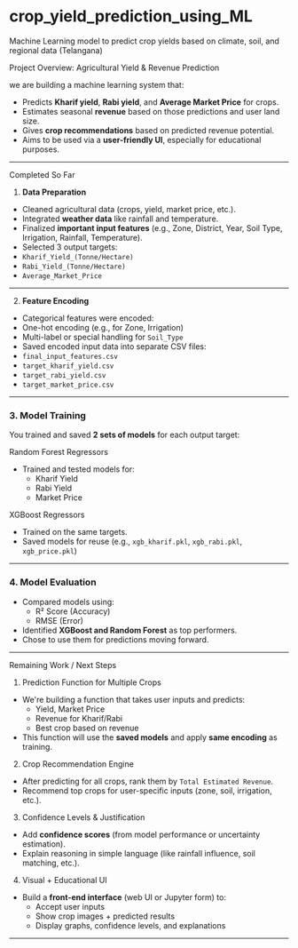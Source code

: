# crop_yield_prediction_using_ML
 Machine Learning model to predict crop yields based on climate, soil, and regional data (Telangana)



Project Overview: Agricultural Yield & Revenue Prediction

we are building a machine learning system that:
- Predicts **Kharif yield**, **Rabi yield**, and **Average Market Price** for crops.
- Estimates seasonal **revenue** based on those predictions and user land size.
- Gives **crop recommendations** based on predicted revenue potential.
- Aims to be used via a **user-friendly UI**, especially for educational purposes.

---

  Completed So Far

 1. **Data Preparation**
-  Cleaned agricultural data (crops, yield, market price, etc.).
-  Integrated **weather data** like rainfall and temperature.
-  Finalized **important input features** (e.g., Zone, District, Year, Soil Type, Irrigation, Rainfall, Temperature).
-  Selected 3 output targets:
  - `Kharif_Yield_(Tonne/Hectare)`
  - `Rabi_Yield_(Tonne/Hectare)`
  - `Average_Market_Price`

---

 2. **Feature Encoding**
-  Categorical features were encoded:
  - One-hot encoding (e.g., for Zone, Irrigation)
  - Multi-label or special handling for `Soil_Type`
-  Saved encoded input data into separate CSV files:
  - `final_input_features.csv`
  - `target_kharif_yield.csv`
  - `target_rabi_yield.csv`
  - `target_market_price.csv`

---

### 3. **Model Training**
You trained and saved **2 sets of models** for each output target:

Random Forest Regressors
- Trained and tested models for:
  - Kharif Yield
  - Rabi Yield
  - Market Price

XGBoost Regressors
- Trained on the same targets.
- Saved models for reuse (e.g., `xgb_kharif.pkl`, `xgb_rabi.pkl`, `xgb_price.pkl`)

---

### 4. **Model Evaluation**
- Compared models using:
  - R² Score (Accuracy)
  - RMSE (Error)
- Identified **XGBoost and Random Forest** as top performers.
- Chose to use them for predictions moving forward.

---

Remaining Work / Next Steps

1. Prediction Function for Multiple Crops
- We're building a function that takes user inputs and predicts:
  - Yield, Market Price
  - Revenue for Kharif/Rabi
  - Best crop based on revenue
- This function will use the **saved models** and apply **same encoding** as training.

2. Crop Recommendation Engine
- After predicting for all crops, rank them by `Total Estimated Revenue`.
- Recommend top crops for user-specific inputs (zone, soil, irrigation, etc.).

3. Confidence Levels & Justification
- Add **confidence scores** (from model performance or uncertainty estimation).
- Explain reasoning in simple language (like rainfall influence, soil matching, etc.).

4. Visual + Educational UI
- Build a **front-end interface** (web UI or Jupyter form) to:
  - Accept user inputs
  - Show crop images + predicted results
  - Display graphs, confidence levels, and explanations

---
